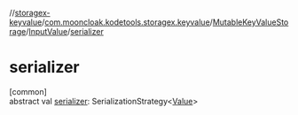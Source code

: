 //[storagex-keyvalue](../../../../index.md)/[com.mooncloak.kodetools.storagex.keyvalue](../../index.md)/[MutableKeyValueStorage](../index.md)/[InputValue](index.md)/[serializer](serializer.md)

# serializer

[common]\
abstract val [serializer](serializer.md): SerializationStrategy&lt;[Value](index.md)&gt;

